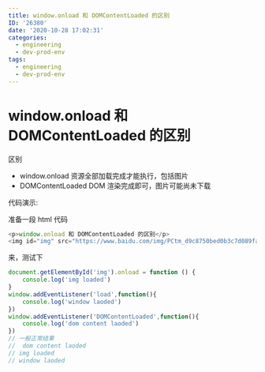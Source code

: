 ```yaml
---
title: window.onload 和 DOMContentLoaded 的区别
ID: '26380'
date: '2020-10-28 17:02:31'
categories:
  - engineering
  - dev-prod-env
tags:
  - engineering
  - dev-prod-env
---
```


# window.onload 和 DOMContentLoaded 的区别

区别

- window.onload 资源全部加载完成才能执行，包括图片
- DOMContentLoaded DOM 渲染完成即可，图片可能尚未下载

代码演示:

准备一段 html 代码

``` js 
<p>window.onload 和 DOMContentLoaded 的区别</p>
<img id="img" src="https://www.baidu.com/img/PCtm_d9c8750bed0b3c7d089fa7d55720d6cf.png" alt="">
```

来，测试下

``` js 
document.getElementById('img').onload = function () {
    console.log('img loaded')
}
window.addEventListener('load',function(){
    console.log('window laoded')
})
window.addEventListener('DOMContentLoaded',function(){
    console.log('dom content laoded')
})
// 一般正常结果
//  dom content laoded
// img loaded
// window laoded
```
 
 
 
 
 
 
 
 
 
 
 
 
 
 
 
 
 
 
 
 
 
 
 
